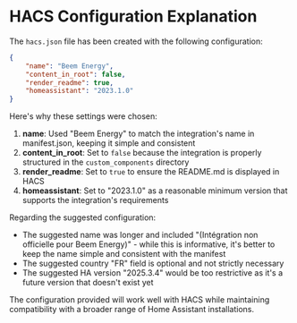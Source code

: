 # HACS Configuration Explanation

The `hacs.json` file has been created with the following configuration:

```json
{
    "name": "Beem Energy",
    "content_in_root": false,
    "render_readme": true,
    "homeassistant": "2023.1.0"
}
```

Here's why these settings were chosen:

1. **name**: Used "Beem Energy" to match the integration's name in manifest.json, keeping it simple and consistent
2. **content_in_root**: Set to `false` because the integration is properly structured in the `custom_components` directory
3. **render_readme**: Set to `true` to ensure the README.md is displayed in HACS
4. **homeassistant**: Set to "2023.1.0" as a reasonable minimum version that supports the integration's requirements

Regarding the suggested configuration:
- The suggested name was longer and included "(Intégration non officielle pour Beem Energy)" - while this is informative, it's better to keep the name simple and consistent with the manifest
- The suggested country "FR" field is optional and not strictly necessary
- The suggested HA version "2025.3.4" would be too restrictive as it's a future version that doesn't exist yet

The configuration provided will work well with HACS while maintaining compatibility with a broader range of Home Assistant installations.
